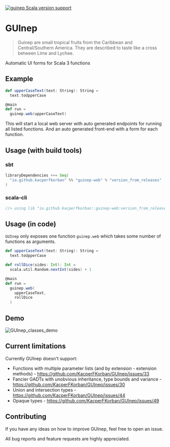 [![guinep Scala version support](https://index.scala-lang.org/kacperfkorban/guinep/guinep/latest.svg)](https://index.scala-lang.org/kacperfkorban/guinep/guinep)

# GUInep

> Guinep are small tropical fruits from the Caribbean and Central/Southern America. They are described to taste like a cross between Lime and Lychee. 

Automatic UI forms for Scala 3 functions

## Example

```scala
def upperCaseText(text: String): String =
  text.toUpperCase

@main
def run =
  guinep.web(upperCaseText)
```

This will start a local web server with auto generated endpoints for running all listed functions. And an auto generated front-end with a form for each function.

## Usage (with build tools)

### sbt

```scala
libraryDependencies ++= Seq(
  "io.github.kacperfkorban" %% "guinep-web" % "version_from_releases"
)
```

### scala-cli

```scala
//> using lib "io.github.kacperfkorban::guinep-web:version_from_releases"
```

## Usage (in code)

`GUInep` only exposes one function `guinep.web` which takes some number of functions as arguments.

```scala
def upperCaseText(text: String): String =
  text.toUpperCase

def rollDice(sides: Int): Int =
  scala.util.Random.nextInt(sides) + 1

@main
def run =
  guinep.web(
    upperCaseText,
    rollDice
  )
```

## Demo

![GUInep_classes_demo](https://github.com/KacperFKorban/GUInep/assets/39772805/556b6c1b-ea72-4089-8cbd-16f680484177)

## Current limitations

Currently GUInep doesn't support:
- Functions with multiple parameter lists (and by extension - extension methods) - https://github.com/KacperFKorban/GUInep/issues/33
- Fancier GADTs with unobvious inheritance, type bounds and variance - https://github.com/KacperFKorban/GUInep/issues/30
- Union and intersection types - https://github.com/KacperFKorban/GUInep/issues/44
- Opaque types - https://github.com/KacperFKorban/GUInep/issues/49

## Contributing

If you have any ideas on how to improve GUInep, feel free to open an issue.

All bug reports and feature requests are highly appreciated.
